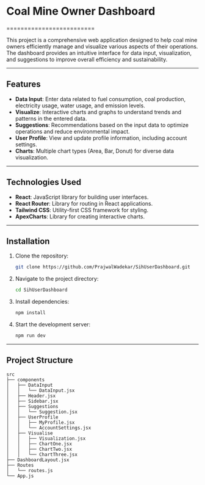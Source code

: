 # Coal Mine Owner Dashboard
=========================

This project is a comprehensive web application designed to help coal mine owners efficiently manage and visualize various aspects of their operations. The dashboard provides an intuitive interface for data input, visualization, and suggestions to improve overall efficiency and sustainability.

---

**Features**
------------

*   **Data Input**: Enter data related to fuel consumption, coal production, electricity usage, water usage, and emission levels.
*   **Visualize**: Interactive charts and graphs to understand trends and patterns in the entered data.
*   **Suggestions**: Recommendations based on the input data to optimize operations and reduce environmental impact.
*   **User Profile**: View and update profile information, including account settings.
*   **Charts**: Multiple chart types (Area, Bar, Donut) for diverse data visualization.

---

**Technologies Used**
---------------------

*   **React**: JavaScript library for building user interfaces.
*   **React Router**: Library for routing in React applications.
*   **Tailwind CSS**: Utility-first CSS framework for styling.
*   **ApexCharts**: Library for creating interactive charts.

---

**Installation**
----------------

1.  Clone the repository:
    
    ```bash
    git clone https://github.com/PrajwalWadekar/SihUserDashboard.git
    ```
    
2.  Navigate to the project directory:
    
    ```bash
    cd SihUserDashboard
    ```
    
3.  Install dependencies:
    
    ```bash
    npm install
    ```
    
4.  Start the development server:
    
    ```bash
    npm run dev
    ```

---

**Project Structure**
---------------------

```plaintext
src
├── components
│   ├── DataInput
│   │   └── DataInput.jsx
│   ├── Header.jsx
│   ├── Sidebar.jsx
│   ├── Suggestions
│   │   └── Suggestion.jsx
│   ├── UserProfile
│   │   ├── MyProfile.jsx
│   │   └── AccountSettings.jsx
│   ├── Visualise
│   │   ├── Visualization.jsx
│   │   ├── ChartOne.jsx
│   │   ├── ChartTwo.jsx
│   │   └── ChartThree.jsx
├── DashboardLayout.jsx
├── Routes
│   └── routes.js
└── App.js
